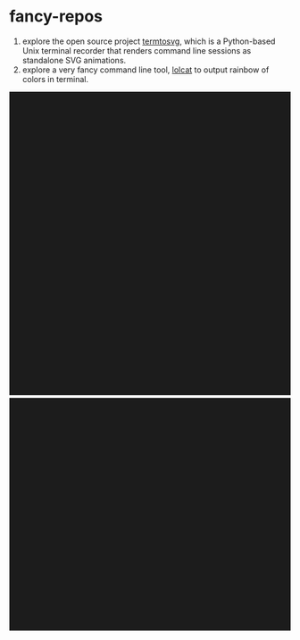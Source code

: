 # fancy-repos


1. explore the open source project [termtosvg](https://github.com/nbedos/termtosvg), which is a Python-based Unix terminal recorder that renders command line sessions as standalone SVG animations.  
1. explore a very fancy command line tool, [lolcat](https://github.com/busyloop/lolcat) to output rainbow of colors in terminal.  
<!--
![lolcat](./svg_lolcat.svg "lolcat")
![cheat.sh](./svg_cheat.sh.svg "cheat.sh")
<img src="./svg_cheat.sh.svg" width="50%">
-->
<img src="./svg_lolcat.svg">
<img src="./svg_cheat.sh.svg">

